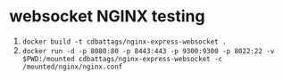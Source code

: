 # websocket NGINX testing

1. `docker build -t cdbattags/nginx-express-websocket .`
2. `docker run -d -p 8080:80 -p 8443:443 -p 9300:9300 -p 8022:22 -v $PWD:/mounted cdbattags/nginx-express-websocket -c /mounted/nginx/nginx.conf`